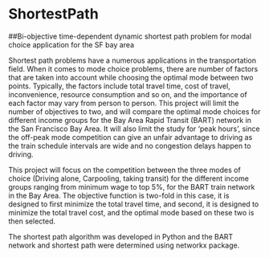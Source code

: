 # ShortestPath
##Bi-objective time-dependent dynamic shortest path problem for modal choice application for the SF bay area

Shortest path problems have a numerous applications in the transportation field. When it comes to mode choice problems, there are number of factors that are taken into account while choosing the optimal mode between two points. Typically, the factors include total travel time, cost of travel, inconvenience, resource consumption and so on, and the importance of each factor may vary from person to person. This project will limit the number of objectives to two, and will compare the optimal mode choices for different income groups for the Bay Area Rapid Transit (BART) network in the San Francisco Bay Area. It will also limit the study for ‘peak hours’, since the off-peak mode competition can give an unfair advantage to driving as the train schedule intervals are wide and no congestion delays happen to driving.
	
This project will focus on the competition between the three modes of choice (Driving alone, Carpooling, taking transit) for the different income groups ranging from minimum wage to top 5%, for the BART train network in the Bay Area. The objective function is two-fold in this case, it is designed to first minimize the total travel time, and second, it is designed to minimize the total travel cost, and the optimal mode based on these two is then selected.  

The shortest path algorithm was developed in Python and the BART network and shortest path were determined using networkx package.
